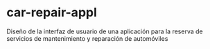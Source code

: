 # car-repair-appl
Diseño de la interfaz de usuario de una aplicación para la reserva de servicios de mantenimiento y reparación de automóviles 
